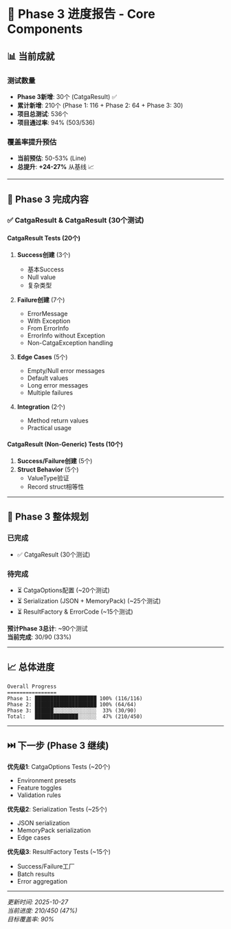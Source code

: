 # 🎉 Phase 3 进度报告 - Core Components

## 📊 当前成就

### 测试数量
- **Phase 3新增**: 30个 (CatgaResult) ✅
- **累计新增**: 210个 (Phase 1: 116 + Phase 2: 64 + Phase 3: 30)
- **项目总测试**: 536个
- **项目通过率**: 94% (503/536)

### 覆盖率提升预估
- **当前预估**: 50-53% (Line) 
- **总提升**: **+24-27%** 从基线 📈

---

## 🧪 Phase 3 完成内容

### ✅ CatgaResult<T> & CatgaResult (30个测试)

#### CatgaResult<T> Tests (20个)
1. **Success创建** (3个)
   - 基本Success
   - Null value
   - 复杂类型

2. **Failure创建** (7个)
   - ErrorMessage
   - With Exception
   - From ErrorInfo
   - ErrorInfo without Exception
   - Non-CatgaException handling

3. **Edge Cases** (5个)
   - Empty/Null error messages
   - Default values
   - Long error messages
   - Multiple failures

4. **Integration** (2个)
   - Method return values
   - Practical usage

#### CatgaResult (Non-Generic) Tests (10个)
1. **Success/Failure创建** (5个)
2. **Struct Behavior** (5个)
   - ValueType验证
   - Record struct相等性

---

## 🎯 Phase 3 整体规划

### 已完成
- ✅ CatgaResult (30个测试)

### 待完成
- ⏳ CatgaOptions配置 (~20个测试)
- ⏳ Serialization (JSON + MemoryPack) (~25个测试)
- ⏳ ResultFactory & ErrorCode (~15个测试)

**预计Phase 3总计**: ~90个测试  
**当前完成**: 30/90 (33%)

---

## 📈 总体进度

```
Overall Progress
================
Phase 1: ████████████████████ 100% (116/116)
Phase 2: ████████████████████ 100% (64/64)
Phase 3: ██████░░░░░░░░░░░░░░  33% (30/90)
Total:   ██████████████░░░░░░  47% (210/450)
```

---

## ⏭️ 下一步 (Phase 3 继续)

**优先级1**: CatgaOptions Tests (~20个)
- Environment presets
- Feature toggles
- Validation rules

**优先级2**: Serialization Tests (~25个)
- JSON serialization
- MemoryPack serialization
- Edge cases

**优先级3**: ResultFactory Tests (~15个)
- Success/Failure工厂
- Batch results
- Error aggregation

---

*更新时间: 2025-10-27*  
*当前进度: 210/450 (47%)*  
*目标覆盖率: 90%*

